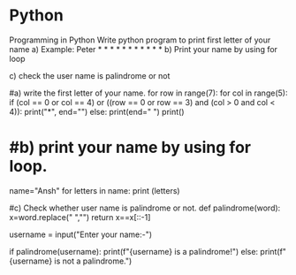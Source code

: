# Python
Programming in Python
Write python program to print first letter of your name 
a) Example: Peter
               *      *
               *             *
               *              *
               *      *
               *
               *
               *
b) Print your name by using for loop

c) check the user name is palindrome or not

#a) write the first letter of your name.
for row in range(7):
    for col in range(5):
        if (col == 0 or col == 4) or ((row == 0 or row == 3) and (col > 0 and col < 4)):
            print("*", end="")
        else:
            print(end=" ")
    print()

        
            
        

# #b) print your name by using for loop.
name="Ansh"
for letters in name:
     print (letters)

#c) Check whether user name is palindrome or not.
def palindrome(word):
    x=word.replace(" ","")
    return x==x[::-1]

username = input("Enter your name:-")

if palindrome(username):
    print(f"{username} is a palindrome!")
else:
    print(f"{username} is not a palindrome.")
